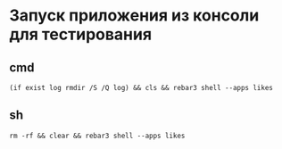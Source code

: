 # Запуск приложения из консоли для тестирования

## cmd  
`(if exist log rmdir /S /Q log) && cls && rebar3 shell --apps likes`

## sh
`rm -rf && clear && rebar3 shell --apps likes`
